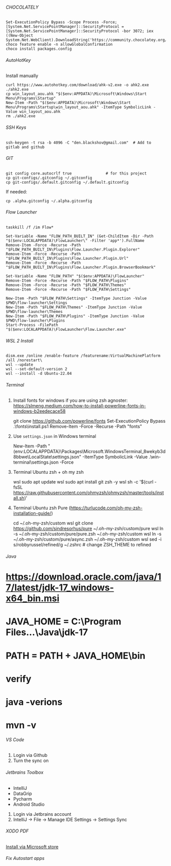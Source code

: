 ###### CHOCOLATELY
    Set-ExecutionPolicy Bypass -Scope Process -Force; [System.Net.ServicePointManager]::SecurityProtocol = [System.Net.ServicePointManager]::SecurityProtocol -bor 3072; iex ((New-Object System.Net.WebClient).DownloadString('https://community.chocolatey.org/install.ps1'))
    choco feature enable -n allowGlobalConfirmation
    choco install packages.config

###### AutoHotKey
Install manually
    
    curl https://www.autohotkey.com/download/ahk-v2.exe -o ahk2.exe
    ./ahk2.exe
    cp win_layout_aou.ahk "$($env:APPDATA)\Microsoft\Windows\Start Menu\Programs\Startup"
    New-Item -Path "$($env:APPDATA)\Microsoft\Windows\Start Menu\Programs\Startup\win_layout_aou.ahk" -ItemType SymbolicLink -Value win_layout_aou.ahk
    rm ./ahk2.exe

###### SSH Keys

    ssh-keygen -t rsa -b 4096 -C "den.blackshov@gmail.com"  # Add to gitlab and github

###### GIT
    git config core.autocrlf true               # for this project
    cp git-configs/.gitconfig ~/.gitconfig
    cp git-configs/.default.gitconfig ~/.default.gitconfig

If needed:

    cp .alpha.gitconfig ~/.alpha.gitconfig

###### Flow Launcher
    taskkill /f /im Flow*

    Set-Variable -Name "FLOW_PATH_BUILT_IN" (Get-ChildItem -Dir -Path "$($env:LOCALAPPDATA)\FlowLauncher\" -Filter 'app*').FullName
    Remove-Item -Force -Recurse -Path "$FLOW_PATH_BUILT_IN\Plugins\Flow.Launcher.Plugin.Explorer" 
    Remove-Item -Force -Recurse -Path "$FLOW_PATH_BUILT_IN\Plugins\Flow.Launcher.Plugin.Url" 
    Remove-Item -Force -Recurse -Path "$FLOW_PATH_BUILT_IN\Plugins\Flow.Launcher.Plugin.BrowserBookmark"

    Set-Variable -Name "FLOW_PATH" "$($env:APPDATA)\FlowLauncher"
    Remove-Item -Force -Recurse -Path "$FLOW_PATH\Plugins" 
    Remove-Item -Force -Recurse -Path "$FLOW_PATH\Themes"
    Remove-Item -Force -Recurse -Path "$FLOW_PATH\Settings"

    New-Item -Path "$FLOW_PATH\Settings" -ItemType Junction -Value $PWD\flow-launcher\Settings
    New-Item -Path "$FLOW_PATH\Themes" -ItemType Junction -Value $PWD\flow-launcher\Themes
    New-Item -Path "$FLOW_PATH\Plugins" -ItemType Junction -Value $PWD\flow-launcher\Plugins
    Start-Process -FilePath "$($env:LOCALAPPDATA)\FlowLauncher\Flow.Launcher.exe"

###### WSL 2 Install
    dism.exe /online /enable-feature /featurename:VirtualMachinePlatform /all /norestart\
    wsl --update
    wsl --set-default-version 2
    wsl --install -d Ubuntu-22.04

###### Terminal
1. Install fonts for windows if you are using zsh agnoster:
https://slmeng.medium.com/how-to-install-powerline-fonts-in-windows-b2eedecace58


    git clone https://github.com/powerline/fonts
    Set-ExecutionPolicy Bypass
    .\fonts\install.ps1
    Remove-Item -Force -Recurse -Path "fonts" 
    

2. Use `settings.json` in Windows terminal

    New-Item -Path "$($env:LOCALAPPDATA)\Packages\Microsoft.WindowsTerminal_8wekyb3d8bbwe\LocalState\settings.json" -ItemType SymbolicLink -Value .\win-terminal\settings.json -Force

3. Terminal Ubuntu zsh + oh my zsh


    wsl sudo apt update
    wsl sudo apt install git zsh -y
    wsl sh -c '$(curl -fsSL https://raw.githubusercontent.com/ohmyzsh/ohmyzsh/master/tools/install.sh)'


4. Terminal Ubuntu zsh Pure (https://turlucode.com/oh-my-zsh-installation-guide/)


    cd ~/.oh-my-zsh/custom
    wsl git clone https://github.com/sindresorhus/pure ~/.oh-my-zsh/custom/pure
    wsl ln -s ~/.oh-my-zsh/custom/pure/pure.zsh ~/.oh-my-zsh/custom
    wsl ln -s ~/.oh-my-zsh/custom/pure/async.zsh ~/.oh-my-zsh/custom
    wsl sed -i s/robbyrussel/refined/g ~/.zshrc                     # change ZSH_THEME to refined


###### Java
# https://download.oracle.com/java/17/latest/jdk-17_windows-x64_bin.msi
# JAVA_HOME = C:\Program Files...\Java\jdk-17
# PATH = PATH + JAVA_HOME\bin
# verify
# java -verions
# mvn -v

###### VS Code
1. Login via Github
2. Turn the sync on

###### Jetbrains Toolbox ###

- IntelliJ
- DataGrip
- Pycharm
- Android Studio

1. Login via Jetbrains account
2. IntelliJ -> File -> Manage IDE Settings -> Settings Sync



###### XODO PDF
[Install via Microsoft store](ms-windows-store://pdp?hl=en-us&gl=ps&productid=9WZDNCRDJXP4&mode=mini&pos=5%2C6%2C1920%2C902&referrer=storeforweb&source=https%3A%2F%2Fwww.google.com%2F)

###### Fix Autostart apps
